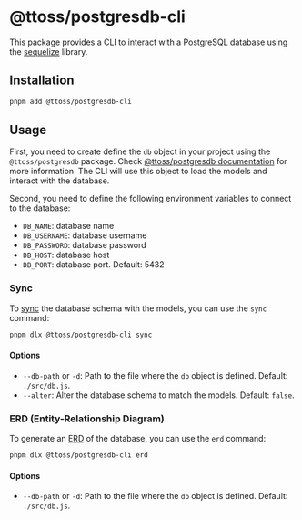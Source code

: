 # @ttoss/postgresdb-cli

This package provides a CLI to interact with a PostgreSQL database using the [sequelize](https://sequelize.org/) library.

## Installation

```bash
pnpm add @ttoss/postgresdb-cli
```

## Usage

First, you need to create define the `db` object in your project using the `@ttoss/postgresdb` package. Check [@ttoss/postgresdb documentation](../postgresdb/) for more information. The CLI will use this object to load the models and interact with the database.

Second, you need to define the following environment variables to connect to the database:

- `DB_NAME`: database name
- `DB_USERNAME`: database username
- `DB_PASSWORD`: database password
- `DB_HOST`: database host
- `DB_PORT`: database port. Default: 5432

### Sync

To [sync](https://sequelize.org/docs/v6/core-concepts/model-basics/#model-synchronization) the database schema with the models, you can use the `sync` command:

```bash
pnpm dlx @ttoss/postgresdb-cli sync
```

#### Options

- `--db-path` or `-d`: Path to the file where the `db` object is defined. Default: `./src/db.js`.
- `--alter`: Alter the database schema to match the models. Default: `false`.

### ERD (Entity-Relationship Diagram)

To generate an [ERD](https://en.wikipedia.org/wiki/Entity%E2%80%93relationship_model) of the database, you can use the `erd` command:

```bash
pnpm dlx @ttoss/postgresdb-cli erd
```

#### Options

- `--db-path` or `-d`: Path to the file where the `db` object is defined. Default: `./src/db.js`.
